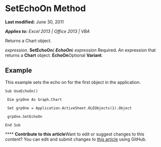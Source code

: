 
# SetEchoOn Method

 **Last modified:** June 30, 2011

 _**Applies to:** Excel 2013 | Office 2013 | VBA_

Returns a Chart object.

 _expression_. **SetEchoOn**( **_EchoOn_**)
 _expression_ Required. An expression that returns a **Chart** object.
 **EchoOn**Optional  **Variant**.

## Example

This example sets the echo on for the first object in the application.


```
Sub UseEchoOn() 
 
 Dim grpOne As Graph.Chart 
 
 Set grpOne = Application.ActiveSheet.OLEObjects(1).Object 
 
 grpOne.SetEchoOn 
 
End Sub
```


****   **Contribute to this article**Want to edit or suggest changes to this content? You can edit and submit changes to  [this article](https://github.com/jhershey00/VBA_Excel_Test/OpenXMLCon/articles/48490f33-63ef-aef1-8e54-51ac5d8f35e5.md) using GitHub.

